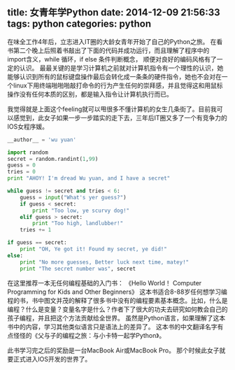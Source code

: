 ﻿title: 女青年学Python
date: 2014-12-09 21:56:33
tags: python
categories: python
---

在味全工作4年后，立志进入IT圈的大龄女青年开始了自己的Python之旅。
在看书第二个晚上后照着书敲出了下面的代码并成功运行，而且理解了程序中的import含义，while 循环，if else 条件判断概念， 顺便对良好的编码风格有了一定的认识。
最最关键的是学习计算机之前就对计算机指令有一个理性的认识，她能够认识到所有的鼠标键盘操作最后会转化成一条条的硬件指令，她也不会对在一个linux下用终端啪啪啪敲打命令的行为产生任何的崇拜感，并且觉得这和用鼠标操作没有任何本质的区别，都是输入指令让计算机执行而已。
<!-- more -->
我觉得就是上面这个feeling就可以甩很多不懂计算机的女生几条街了。目前我可以感觉到，此女子如果一步一步踏实的走下去，三年后IT圈又多了一个有竞争力的IOS女程序媛。
``` python
__author__ = 'wu yuan'

import random
secret = random.randint(1,99)
guess = 0
tries = 0
print "AHOY! I'm dread Wu yuan, and I have a secret"

while guess != secret and tries < 6:
    guess = input("What's yer guess?")
    if guess < secret:
        print "Too low, ye scurvy dog!"
    elif guess > secret:
        print "Too high, landlubber!"
    tries += 1

if guess == secret:
    print "OH, Ye got it! Found my secret, ye did!"
else:
    print "No more guesses, Better luck next time, matey!"
    print "The secret number was", secret
```
在这里推荐一本无任何编程基础的入门书：
《Hello World！ Computer Programming for Kids and Other Beginners》
这本书适合8-88岁任何想学习编程的书，书中图文并茂的解释了很多书中没有的编程要素基本概念。比如，什么是编程？什么是变量？变量名字是什么？作者下了很大的功夫去研究如何教会自己的孩子编程，并且把这个方法贡献给全世界。
虽然是Python语言，如果理解了这本书中的内容，学习其他类似语言只是语法上的差异了。
这本书的中文翻译名字有点怪怪的《父与子的编程之旅：与小卡特一起学Python》。

此书学习完之后的奖励是一台MacBook Air或MacBook Pro。
那个时候此女子就要正式进入IOS开发的世界了。

